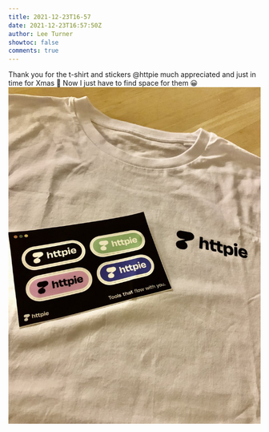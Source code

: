 ```yaml
---
title: 2021-12-23T16-57
date: 2021-12-23T16:57:50Z
author: Lee Turner
showtoc: false
comments: true
---
```


Thank you for the t-shirt and stickers @httpie much appreciated and just in time for Xmas 🎅   Now I just have to find space for them 😀 ![](/img/x//1474061700441776134-FHTrQ8_XsAIP9oQ.jpg)

